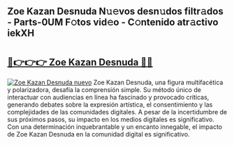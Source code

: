 ## Zoe Kazan Desnuda N𝚞𝚎vos desn𝚞dos filtr𝚊dos - Parts-0UM F𝚘tos vid𝚎o - C𝚘ntenido atr𝚊ctivo iekXH

# <h2><a href="http://mbby7p.tromn.icu/?c=Zoe+Kazan+Desnuda">🔗👉👉👉 Zoe Kazan Desnuda 🔗🔗</a></h2>

[![Zoe Kazan Desnuda nuevo](https://i.imgur.com/pEAQMta.gif)](http://mbby7p.tromn.icu/?c=Zoe+Kazan+Desnuda)
Zoe Kazan Desnuda, una figura multifacética y polarizadora, desafía la comprensión simple. Su método único de interactuar con audiencias en línea ha fascinado y provocado críticas, generando debates sobre la expresión artística, el consentimiento y las complejidades de las comunidades digitales. A pesar de la incertidumbre de sus próximos pasos, su impacto en los medios digitales es significativo. Con una determinación inquebrantable y un encanto innegable, el impacto de Zoe Kazan Desnuda en la comunidad digital es significativo.
